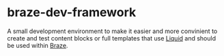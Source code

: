 # braze-dev-framework

A small development environment to make it easier and more convinient to create and test content blocks or full templates that use [Liquid](https://shopify.github.io/liquid/basics/introduction/) and should be used within [Braze](https://www.braze.com).